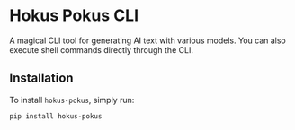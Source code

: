 # Hokus Pokus CLI

A magical CLI tool for generating AI text with various models. You can also execute shell commands directly through the CLI.

## Installation

To install `hokus-pokus`, simply run:

```bash
pip install hokus-pokus
